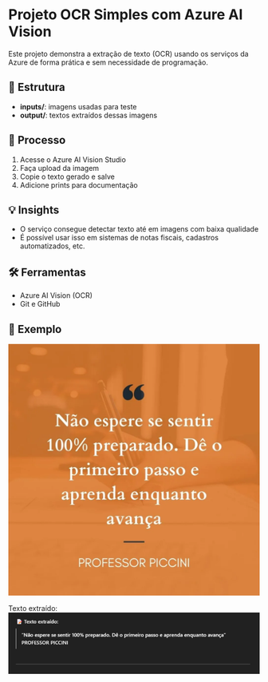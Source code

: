 # Projeto OCR Simples com Azure AI Vision

Este projeto demonstra a extração de texto (OCR) usando os serviços da Azure de forma prática e sem necessidade de programação.

## 📂 Estrutura
- **inputs/**: imagens usadas para teste
- **output/**: textos extraídos dessas imagens

## 🧠 Processo
1. Acesse o Azure AI Vision Studio
2. Faça upload da imagem
3. Copie o texto gerado e salve
4. Adicione prints para documentação

## 💡 Insights
- O serviço consegue detectar texto até em imagens com baixa qualidade
- É possível usar isso em sistemas de notas fiscais, cadastros automatizados, etc.

## 🛠️ Ferramentas
- Azure AI Vision (OCR)
- Git e GitHub

## 📸 Exemplo

![exemplo de imagem](./inputs/exemplo_01.webp)

Texto extraído:
![exemplo de resultado](./output/resultado_01.png)

